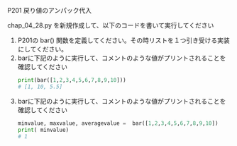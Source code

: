 P201 戻り値のアンパック代入

chap_04_28.py を新規作成して、以下のコードを書いて実行してください

1. P201の bar() 関数を定義してください。その時リストを１つ引き受ける実装にしてください。
1. barに下記のように実行して、コメントのような値がプリントされることを確認してください
    ```python 
    print(bar([1,2,3,4,5,6,7,8,9,10]))
    # [1, 10, 5.5]
    ```
1. barに下記のように実行して、コメントのような値がプリントされることを確認してください
    ```python 
    minvalue, maxvalue, averagevalue =  bar([1,2,3,4,5,6,7,8,9,10])
    print( minvalue)
    # 1
    ```




